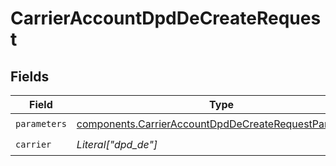 # CarrierAccountDpdDeCreateRequest


## Fields

| Field                                                                                                                          | Type                                                                                                                           | Required                                                                                                                       | Description                                                                                                                    |
| ------------------------------------------------------------------------------------------------------------------------------ | ------------------------------------------------------------------------------------------------------------------------------ | ------------------------------------------------------------------------------------------------------------------------------ | ------------------------------------------------------------------------------------------------------------------------------ |
| `parameters`                                                                                                                   | [components.CarrierAccountDpdDeCreateRequestParameters](../../models/components/carrieraccountdpddecreaterequestparameters.md) | :heavy_check_mark:                                                                                                             | N/A                                                                                                                            |
| `carrier`                                                                                                                      | *Literal["dpd_de"]*                                                                                                            | :heavy_check_mark:                                                                                                             | N/A                                                                                                                            |